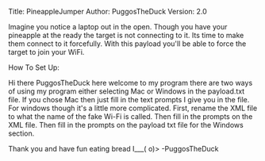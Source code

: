 Title: 		PineappleJumper
Author:		PuggosTheDuck
Version: 2.0

Imagine you notice a laptop out in the open. Though you have your pineapple at the ready the target is not connecting to it. Its time to make them connect to it forcefully. With this payload you'll be able to force the target to join your WiFi.

How To Set Up:

Hi there PuggosTheDuck here welcome to my program there are two ways of using my program either selecting Mac or Windows in the payload.txt file. If you chose Mac then just fill in the text prompts I give you in the file. For windows though it's a little more complicated. First, rename the XML file to what the name of the fake Wi-Fi is called. Then fill in the prompts on the XML file. Then fill in the prompts on the payload txt file for the Windows section.

Thank you and have fun eating bread I___( o)>
-PuggosTheDuck
